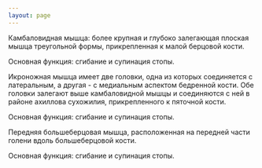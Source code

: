 ```yaml
---
layout: page
---
```

Камбаловидная мышца: более крупная и глубоко залегающая плоская мышца треугольной формы, прикрепленная к малой берцовой кости.

Основная функция: сгибание и супинация стопы.

Икроножная мышца имеет две головки, одна из которых соединяется с латеральным, а другая - с медиальным аспектом бедренной кости. Обе головки залегают выше камбаловидной мышцы и соединяются с ней в районе ахиллова сухожилия, прикрепленного к пяточной кости.

Основная функция: сгибание и супинация стопы.


Передняя большеберцовая мышца, расположенная на передней части голени вдоль большеберцовой кости.

Основная функция: сгибание и супинация стопы.
